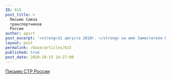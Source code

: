 ```yaml
---
ID: 615
post_title: >
  Письмо Союза
  транспортников
  России
author: apsrt
post_excerpt: '<strong>31 августа 2010г. </strong> на имя Заместителя Председателя Правительства РФ - Руководителя Аппарата Правительства РФ, Руководителя Комиссии Правительства РФ по законопроектной деятельности С.С. Собянина направлено письмо №535/ПС  за подписью президента СТР России В.Б. Ефимова  в отношении проекта ФЗ №92982-5  «О внесении изменений в отдельные законодательные акты Российской Федерации по вопросу замены лицензирования обязательным страхованием гражданской ответственности» ( информация взята с сайта СТР России)'
layout: post
permalink: /base/articles/615
published: true
post_date: 2010-10-15 14:27:00
---
```

<a href="http://www.apsrt.ru/docs/a601_4.doc"><span style="text-decoration:underline;"> Письмо СТР России</span></a>